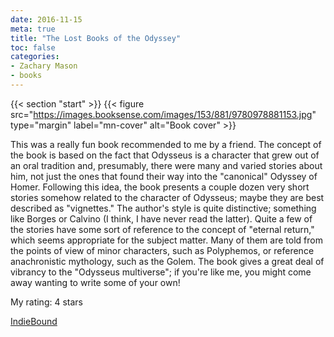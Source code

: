 ```yaml
---
date: 2016-11-15
meta: true
title: "The Lost Books of the Odyssey"
toc: false
categories:
- Zachary Mason
- books
---
```


{{< section "start" >}}
{{< figure src="https://images.booksense.com/images/153/881/9780978881153.jpg" type="margin" label="mn-cover" alt="Book cover" >}}

This was a really fun book recommended to me by a friend. The concept of the book is based on the fact that Odysseus is a character that grew out of an oral tradition and, presumably, there were many and varied stories about him, not just the ones that found their way into the "canonical" Odyssey of Homer. Following this idea, the book presents a couple dozen very short stories somehow related to the character of Odysseus; maybe they are best described as "vignettes." The author's style is quite distinctive; something like Borges or Calvino (I think, I have never read the latter). Quite a few of the stories have some sort of reference to the concept of "eternal return," which seems appropriate for the subject matter. Many of them are told from the points of view of minor characters, such as Polyphemos, or reference anachronistic mythology, such as the Golem. The book gives a great deal of vibrancy to the "Odysseus multiverse"; if you're like me, you might come away wanting to write some of your own!

My rating: 4 stars  

[IndieBound](https://www.indiebound.org/book/9780978881153)
